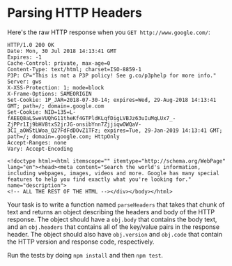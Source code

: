 # Parsing HTTP Headers

Here's the raw HTTP response when you `GET http://www.google.com/`:

```
HTTP/1.0 200 OK
Date: Mon, 30 Jul 2018 14:13:41 GMT
Expires: -1
Cache-Control: private, max-age=0
Content-Type: text/html; charset=ISO-8859-1
P3P: CP="This is not a P3P policy! See g.co/p3phelp for more info."
Server: gws
X-XSS-Protection: 1; mode=block
X-Frame-Options: SAMEORIGIN
Set-Cookie: 1P_JAR=2018-07-30-14; expires=Wed, 29-Aug-2018 14:13:41 GMT; path=/; domain=.google.com
Set-Cookie: NID=135=L-fAEEQ8aLSweVUQhG11theKf4GTPldKLqfDigLVBJz63uIuMqLUx7_-ZjPPr1Ij9bHV8txS2jrJG-onsibYnn7ZjjiqwOWQaV-3CI_aOWStLWoa_Q27FdFdDOvZ1TFz; expires=Tue, 29-Jan-2019 14:13:41 GMT; path=/; domain=.google.com; HttpOnly
Accept-Ranges: none
Vary: Accept-Encoding

<!doctype html><html itemscope="" itemtype="http://schema.org/WebPage" lang="en"><head><meta content="Search the world's information, including webpages, images, videos and more. Google has many special features to help you find exactly what you're looking for." name="description">
<!-- ALL THE REST OF THE HTML --></div></body></html>
```

Your task is to write a function named `parseHeaders` that takes that chunk of text and returns an object describing the headers and body of the HTTP response. The object should have a `obj.body` that contains the body text, and an `obj.headers` that contains all of the key/value pairs in the response header. The object should also have `obj.version` and `obj.code` that contain the HTTP version and response code, respectively.

Run the tests by doing `npm install` and then `npm test`.
